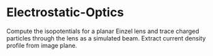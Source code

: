 # Electrostatic-Optics
Compute the isopotentials for a planar Einzel lens and trace charged particles through the lens as a simulated beam. Extract current density profile from image plane.
